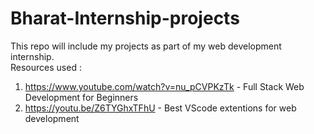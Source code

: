 # Bharat-Internship-projects
This repo will include my projects as part of my web development internship.
<br>
Resources used :
<br>
1. https://www.youtube.com/watch?v=nu_pCVPKzTk - Full Stack Web Development for Beginners
2. https://youtu.be/Z6TYGhxTFhU - Best VScode extentions for web development 
